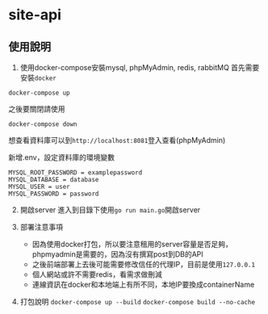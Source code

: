 # site-api
## 使用說明
1. 使用docker-compose安裝mysql, phpMyAdmin, redis, rabbitMQ
首先需要安裝`docker`
```
docker-compose up
```
之後要關閉請使用
```
docker-compose down
```
想查看資料庫可以到`http://localhost:8081`登入查看(phpMyAdmin)

新增.env，設定資料庫的環境變數
```
MYSQL_ROOT_PASSWORD = examplepassword
MYSQL_DATABASE = database
MYSQL_USER = user
MYSQL_PASSWORD = password
```

2. 開啟server
進入到目錄下使用`go run main.go`開啟server

3. 部署注意事項
    - 因為使用docker打包，所以要注意租用的server容量是否足夠，phpmyadmin是需要的，因為沒有撰寫post到DB的API
    - 之後前端部署上去後可能需要修改信任的代理IP，目前是使用`127.0.0.1`
    - 個人網站或許不需要redis，看需求做刪減
    - 連線資訊在docker和本地端上有所不同，本地IP要換成containerName

4. 打包說明
    `docker-compose up --build`
    `docker-compose build --no-cache`

    